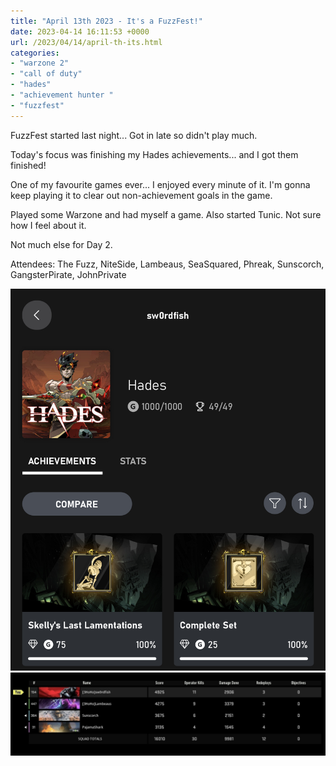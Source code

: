 ```yaml
---
title: "April 13th 2023 - It's a FuzzFest!"
date: 2023-04-14 16:11:53 +0000
url: /2023/04/14/april-th-its.html
categories:
- "warzone 2"
- "call of duty"
- "hades"
- "achievement hunter "
- "fuzzfest"
---
```

FuzzFest started last night...  Got in late so didn't play much.

Today's focus was finishing my Hades achievements... and I got them finished!

One of my favourite games ever...  I enjoyed every minute of it.  I'm gonna keep playing it to clear out non-achievement goals in the game.

Played some Warzone and had myself a game. Also started Tunic. Not sure how I feel about it.

Not much else for Day 2.

Attendees: The Fuzz, NiteSide, Lambeaus, SeaSquared, Phreak, Sunscorch, GangsterPirate, JohnPrivate


![image](a61ec3c8c2.jpg)
![image](ae61cd9cb4.jpg)